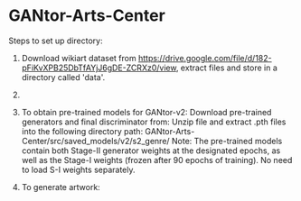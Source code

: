 # GANtor-Arts-Center

Steps to set up directory:

1. Download wikiart dataset from https://drive.google.com/file/d/182-pFiKvXPB25DbTfAYjJ6gDE-ZCRXz0/view, extract files and store in a directory called 'data'.

2. 

3. To obtain pre-trained models for GANtor-v2:
    Download pre-trained generators and final discriminator from: 
    Unzip file and extract .pth files into the following directory path: GANtor-Arts-Center/src/saved_models/v2/s2_genre/
    Note: The pre-trained models contain both Stage-II generator weights at the designated epochs, as well as the Stage-I weights (frozen after 90 epochs of training). No need to load S-I weights separately.
    
4. To generate artwork: 
    
